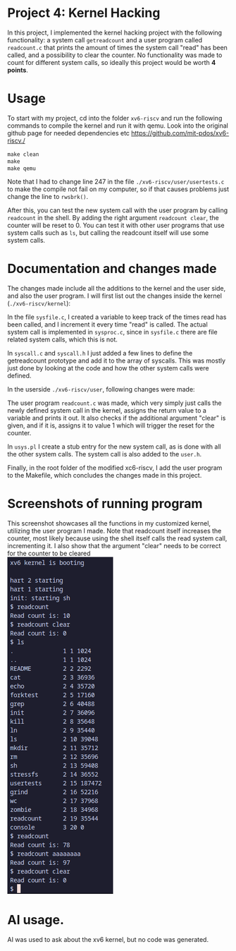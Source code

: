 # Project 4: Kernel Hacking

In this project, I implemented the kernel hacking project with the following functionality: a system call `getreadcount` and a user program called `readcount.c` that prints the amount of times the system call "read" has been called, and a possibility to clear the counter. No functionality was made to count for different system calls, so ideally this project would be worth **4 points**.

# Usage

To start with my project, cd into the folder `xv6-riscv` and run the following commands to compile the kernel and run it with qemu. Look into the original github page for needed dependencies etc https://github.com/mit-pdos/xv6-riscv./  
```
make clean
make
make qemu
```
Note that I had to change line 247 in the file `./xv6-riscv/user/usertests.c` to make the compile not fail on my computer, so if that causes problems just change the line to `rwsbrk()`.  

After this, you can test the new system call with the user program by calling `readcount` in the shell. By adding the right argument `readcount clear`, the counter will be reset to 0. You can test it with other user programs that use system calls such as `ls`, but calling the readcount itself will use some system calls.  

# Documentation and changes made

The changes made include all the additions to the kernel and the user side, and also the user program. I will first list out the changes inside the kernel (`./xv6-riscv/kernel`):  

In the file `sysfile.c`, I created a variable to keep track of the times read has been called, and I increment it every time "read" is called. The actual system call is implemented in `sysproc.c`, since in `sysfile.c` there are file related system calls, which this is not.  

In `syscall.c` and `syscall.h` I just added a few lines to define the getreadcount prototype and add it to the array of syscalls. This was mostly just done by looking at the code and how the other system calls were defined.  

In the userside `./xv6-riscv/user`, following changes were made:  

The user program `readcount.c` was made, which very simply just calls the newly defined system call in the kernel, assigns the return value to a variable and prints it out. It also checks if the additional argument "clear" is given, and if it is, assigns it to value 1 which will trigger the reset for the counter.  

In `usys.pl` I create a stub entry for the new system call, as is done with all the other system calls. The system call is also added to the `user.h`.  

Finally, in the root folder of the modified xc6-riscv, I add the user program to the Makefile, which concludes the changes made in this project.  

# Screenshots of running program
This screenshot showcases all the functions in my customized kernel, utilizing the user program I made. Note that readcount itself increases the counter, most likely because using the shell itself calls the read system call, incrementing it. I also show that the argument "clear" needs to be correct for the counter to be cleared\
![Alt text](./testgetreadcount.png?raw=true "Optional Title")

# AI usage.

AI was used to ask about the xv6 kernel, but no code was generated.